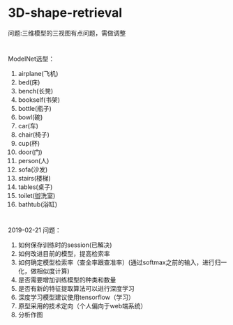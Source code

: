 # 3D-shape-retrieval
 问题:三维模型的三视图有点问题，需做调整
 
#
ModelNet选型：
1. airplane(飞机)
2. bed(床)
3. bench(长凳)
4. bookself(书架)
5. bottle(瓶子)
6. bowl(碗)
7. car(车)
8. chair(椅子)
9. cup(杯)
10. door(门)
11. person(人)
12. sofa(沙发)
13. stairs(楼梯)
14. tables(桌子)
15. toilet(盥洗室)
16. bathtub(浴缸)

#
2019-02-21
问题：
1. 如何保存训练时的session(已解决)
2. 如何改进目前的模型，提高检索率
3. 如何确定模型检索率（查全率跟查准率）(通过softmax之前的输入，进行归一化，做相似度计算)
4. 是否需要增加训练模型的种类和数量
5. 是否有新的特征提取算法可以进行深度学习
6. 深度学习模型建议使用tensorflow（学习）
7. 原型采用的技术定向（个人偏向于web端系统）
8. 分析作图
